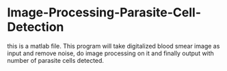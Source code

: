 # Image-Processing-Parasite-Cell-Detection
this is a matlab file. This program will take digitalized blood smear image as input and remove noise, do image processing on it and finally output with number of parasite cells detected.

